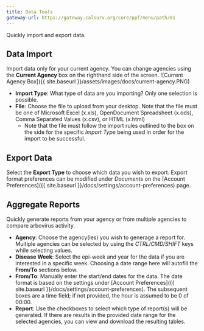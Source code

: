 ```yaml
---
title: Data Tools
gateway-url: https://gateway.calsurv.org/core/ppf/menu/path/81
---
```

Quickly import and export data.

## Data Import
Import data only for your current agency. You can change agencies using the **Current Agency** box on the righthand side of the screen.
![Current Agency Box]({{ site.baseurl }}/assets/images/docs/current-agency.PNG)
* **Import Type**: What type of data are you importing? Only one selection is possible.
* **File**: Choose the file to upload from your desktop. Note that the file must be one of Microsoft Excel (x.xls), OpenDocument Spreadsheet (x.ods), Comma Separated Values (x.csv), or HTML (x.html)
  * Note that the file must follow the import rules outlined to the box on the side for the specific *Import Type* being used in order for the import to be successful.

## Export Data
Select the **Export Type** to choose which data you wish to export. Export format preferences can be modified under *Documents* on the [Account Preferences]({{ site.baseurl }}/docs/settings/account-preferences) page.

## Aggregate Reports
Quickly generate reports from your agency or from multiple agencies to compare arbovirus activity.
* **Agency**: Choose the agency(ies) you wish to generage a report for. Multiple agencies can be selected by using the *CTRL/CMD/SHIFT* keys while selecting values.
* **Disease Week**: Select the epi-week and year for the data if you are interested in a specific week. Choosing a date range here will autofill the **From/To** sections below.
* **From/To**: Manually enter the start/end dates for the data. The date format is based on the settings under [Account Preferences]({{ site.baseurl }}/docs/settings/account-preferences). The subsequent boxes are a time field; if not provided, the hour is assumed to be 0 of 00:00.
* **Report**: Use the checkboxes to select which type of report(s) will be generated. If there are results in the provided date range for the selected agencies, you can view and download the resulting tables.
